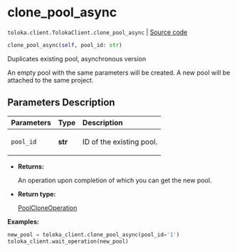 # clone_pool_async
`toloka.client.TolokaClient.clone_pool_async` | [Source code](https://github.com/Toloka/toloka-kit/blob/v0.1.24/src/client/__init__.py#L44)

```python
clone_pool_async(self, pool_id: str)
```

Duplicates existing pool, asynchronous version


An empty pool with the same parameters will be created.
A new pool will be attached to the same project.

## Parameters Description

| Parameters | Type | Description |
| :----------| :----| :-----------|
`pool_id`|**str**|<p>ID of the existing pool.</p>

* **Returns:**

  An operation upon completion of which you can get the new pool.

* **Return type:**

  [PoolCloneOperation](toloka.client.operations.PoolCloneOperation.md)

**Examples:**

```python
new_pool = toloka_client.clone_pool_async(pool_id='1')
toloka_client.wait_operation(new_pool)
```
